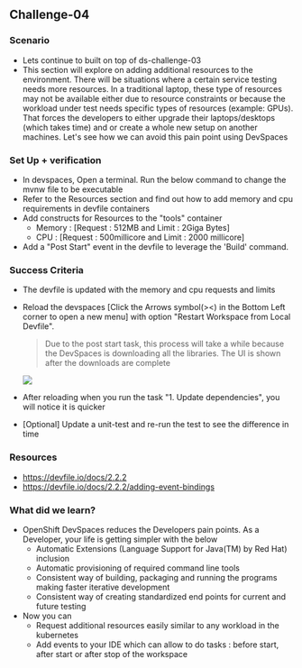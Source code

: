 ## Challenge-04

### Scenario
* Lets continue to built on top of ds-challenge-03
* This section will explore on adding additional resources to the environment. There will be situations where a certain service testing needs more resources. In a traditional laptop, these type of resources may not be available either due to resource constraints or because the workload under test needs specific types of resources (example: GPUs). That forces the developers to either upgrade their laptops/desktops (which takes time) and or create a whole new setup on another machines. Let's see how we can avoid this pain point using DevSpaces

### Set Up + verification
* In devspaces, Open a terminal. Run the below command to change the mvnw file to be executable
* Refer to the Resources section and find out how to add memory and cpu requirements in devfile containers
* Add constructs for Resources to the "tools" container
    * Memory    : [Request : 512MB          and Limit : 2Giga Bytes]
    * CPU       : [Request : 500millicore   and Limit : 2000 millicore] 
* Add a "Post Start" event in the devfile to leverage the 'Build' command. 


### Success Criteria
* The devfile is updated with the memory and cpu requests and limits
* Reload the devspaces [Click the Arrows symbol(><) in the Bottom Left corner to open a new menu] with option "Restart Workspace from Local Devfile".
  > Due to the post start task, this process will take a while because the DevSpaces is downloading all the libraries. The UI is shown after the downloads are complete 
 
  ![ ](docs/images/challenge04.reload.jpg)

* After reloading when you run the task "1. Update dependencies", you will notice it is quicker
* [Optional] Update a unit-test and re-run the test to see the difference in time

### Resources 
* https://devfile.io/docs/2.2.2
* https://devfile.io/docs/2.2.2/adding-event-bindings

### What did we learn?
* OpenShift DevSpaces reduces the Developers pain points. As a Developer, your life is getting simpler with the below
    * Automatic Extensions (Language Support for Java(TM) by Red Hat) inclusion
    * Automatic provisioning of required command line tools
    * Consistent way of building, packaging and running the programs making faster iterative development
    * Consistent way of creating standardized end points for current and future testing
* Now you can 
    * Request additional resources easily similar to any workload in the kubernetes
    * Add events to your IDE which can allow to do tasks : before start, after start or after stop of the workspace
